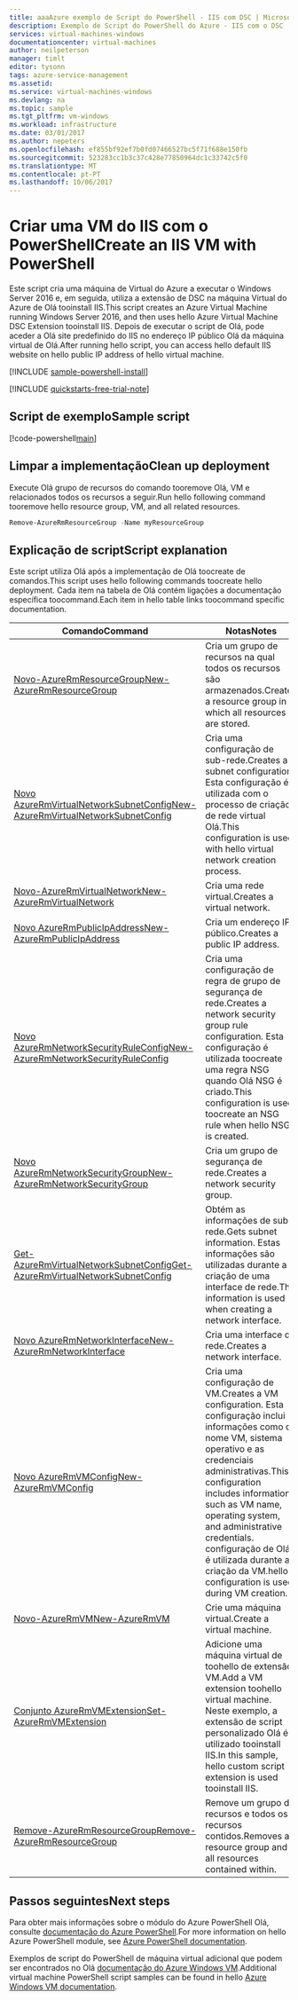 ```yaml
---
title: aaaAzure exemplo de Script do PowerShell - IIS com DSC | Microsoft Docs
description: Exemplo de Script do PowerShell do Azure - IIS com o DSC
services: virtual-machines-windows
documentationcenter: virtual-machines
author: neilpeterson
manager: timlt
editor: tysonn
tags: azure-service-management
ms.assetid: 
ms.service: virtual-machines-windows
ms.devlang: na
ms.topic: sample
ms.tgt_pltfrm: vm-windows
ms.workload: infrastructure
ms.date: 03/01/2017
ms.author: nepeters
ms.openlocfilehash: ef855bf92ef7b0fd07466527bc5f71f688e150fb
ms.sourcegitcommit: 523283cc1b3c37c428e77850964dc1c33742c5f0
ms.translationtype: MT
ms.contentlocale: pt-PT
ms.lasthandoff: 10/06/2017
---
```

# <a name="create-an-iis-vm-with-powershell"></a><span data-ttu-id="96ee9-103">Criar uma VM do IIS com o PowerShell</span><span class="sxs-lookup"><span data-stu-id="96ee9-103">Create an IIS VM with PowerShell</span></span>

<span data-ttu-id="96ee9-104">Este script cria uma máquina de Virtual do Azure a executar o Windows Server 2016 e, em seguida, utiliza a extensão de DSC na máquina Virtual do Azure de Olá tooinstall IIS.</span><span class="sxs-lookup"><span data-stu-id="96ee9-104">This script creates an Azure Virtual Machine running Windows Server 2016, and then uses hello Azure Virtual Machine DSC Extension tooinstall IIS.</span></span> <span data-ttu-id="96ee9-105">Depois de executar o script de Olá, pode aceder a Olá site predefinido do IIS no endereço IP público Olá da máquina virtual de Olá.</span><span class="sxs-lookup"><span data-stu-id="96ee9-105">After running hello script, you can access hello default IIS website on hello public IP address of hello virtual machine.</span></span>

[!INCLUDE [sample-powershell-install](../../../includes/sample-powershell-install-no-ssh.md)]

[!INCLUDE [quickstarts-free-trial-note](../../../includes/quickstarts-free-trial-note.md)]

## <a name="sample-script"></a><span data-ttu-id="96ee9-106">Script de exemplo</span><span class="sxs-lookup"><span data-stu-id="96ee9-106">Sample script</span></span>

[!code-powershell[main](../../../powershell_scripts/virtual-machine/create-vm-dsc/create-windows-vm-iis-dsc.ps1 "Create VM IIS DSC")]

## <a name="clean-up-deployment"></a><span data-ttu-id="96ee9-107">Limpar a implementação</span><span class="sxs-lookup"><span data-stu-id="96ee9-107">Clean up deployment</span></span> 

<span data-ttu-id="96ee9-108">Execute Olá grupo de recursos do comando tooremove Olá, VM e relacionados todos os recursos a seguir.</span><span class="sxs-lookup"><span data-stu-id="96ee9-108">Run hello following command tooremove hello resource group, VM, and all related resources.</span></span>

```powershell
Remove-AzureRmResourceGroup -Name myResourceGroup
```

## <a name="script-explanation"></a><span data-ttu-id="96ee9-109">Explicação de script</span><span class="sxs-lookup"><span data-stu-id="96ee9-109">Script explanation</span></span>

<span data-ttu-id="96ee9-110">Este script utiliza Olá após a implementação de Olá toocreate de comandos.</span><span class="sxs-lookup"><span data-stu-id="96ee9-110">This script uses hello following commands toocreate hello deployment.</span></span> <span data-ttu-id="96ee9-111">Cada item na tabela de Olá contém ligações a documentação específica toocommand.</span><span class="sxs-lookup"><span data-stu-id="96ee9-111">Each item in hello table links toocommand specific documentation.</span></span>

| <span data-ttu-id="96ee9-112">Comando</span><span class="sxs-lookup"><span data-stu-id="96ee9-112">Command</span></span> | <span data-ttu-id="96ee9-113">Notas</span><span class="sxs-lookup"><span data-stu-id="96ee9-113">Notes</span></span> |
|---|---|
| [<span data-ttu-id="96ee9-114">Novo-AzureRmResourceGroup</span><span class="sxs-lookup"><span data-stu-id="96ee9-114">New-AzureRmResourceGroup</span></span>](/powershell/module/azurerm.resources/new-azurermresourcegroup) | <span data-ttu-id="96ee9-115">Cria um grupo de recursos na qual todos os recursos são armazenados.</span><span class="sxs-lookup"><span data-stu-id="96ee9-115">Creates a resource group in which all resources are stored.</span></span> |
| [<span data-ttu-id="96ee9-116">Novo AzureRmVirtualNetworkSubnetConfig</span><span class="sxs-lookup"><span data-stu-id="96ee9-116">New-AzureRmVirtualNetworkSubnetConfig</span></span>](/powershell/module/azurerm.network/new-azurermvirtualnetworksubnetconfig) | <span data-ttu-id="96ee9-117">Cria uma configuração de sub-rede.</span><span class="sxs-lookup"><span data-stu-id="96ee9-117">Creates a subnet configuration.</span></span> <span data-ttu-id="96ee9-118">Esta configuração é utilizada com o processo de criação de rede virtual Olá.</span><span class="sxs-lookup"><span data-stu-id="96ee9-118">This configuration is used with hello virtual network creation process.</span></span> |
| [<span data-ttu-id="96ee9-119">Novo-AzureRmVirtualNetwork</span><span class="sxs-lookup"><span data-stu-id="96ee9-119">New-AzureRmVirtualNetwork</span></span>](/powershell/module/azurerm.network/new-azurermvirtualnetwork) | <span data-ttu-id="96ee9-120">Cria uma rede virtual.</span><span class="sxs-lookup"><span data-stu-id="96ee9-120">Creates a virtual network.</span></span> |
| [<span data-ttu-id="96ee9-121">Novo AzureRmPublicIpAddress</span><span class="sxs-lookup"><span data-stu-id="96ee9-121">New-AzureRmPublicIpAddress</span></span>](/powershell/module/azurerm.network/new-azurermpublicipaddress) | <span data-ttu-id="96ee9-122">Cria um endereço IP público.</span><span class="sxs-lookup"><span data-stu-id="96ee9-122">Creates a public IP address.</span></span> |
| [<span data-ttu-id="96ee9-123">Novo AzureRmNetworkSecurityRuleConfig</span><span class="sxs-lookup"><span data-stu-id="96ee9-123">New-AzureRmNetworkSecurityRuleConfig</span></span>](/powershell/module/azurerm.network/new-azurermnetworksecurityruleconfig) | <span data-ttu-id="96ee9-124">Cria uma configuração de regra de grupo de segurança de rede.</span><span class="sxs-lookup"><span data-stu-id="96ee9-124">Creates a network security group rule configuration.</span></span> <span data-ttu-id="96ee9-125">Esta configuração é utilizada toocreate uma regra NSG quando Olá NSG é criado.</span><span class="sxs-lookup"><span data-stu-id="96ee9-125">This configuration is used toocreate an NSG rule when hello NSG is created.</span></span> |
| [<span data-ttu-id="96ee9-126">Novo AzureRmNetworkSecurityGroup</span><span class="sxs-lookup"><span data-stu-id="96ee9-126">New-AzureRmNetworkSecurityGroup</span></span>](/powershell/module/azurerm.network/new-azurermnetworksecuritygroup) | <span data-ttu-id="96ee9-127">Cria um grupo de segurança de rede.</span><span class="sxs-lookup"><span data-stu-id="96ee9-127">Creates a network security group.</span></span> |
| [<span data-ttu-id="96ee9-128">Get-AzureRmVirtualNetworkSubnetConfig</span><span class="sxs-lookup"><span data-stu-id="96ee9-128">Get-AzureRmVirtualNetworkSubnetConfig</span></span>](/powershell/module/azurerm.network/get-azurermvirtualnetworksubnetconfig) | <span data-ttu-id="96ee9-129">Obtém as informações de sub-rede.</span><span class="sxs-lookup"><span data-stu-id="96ee9-129">Gets subnet information.</span></span> <span data-ttu-id="96ee9-130">Estas informações são utilizadas durante a criação de uma interface de rede.</span><span class="sxs-lookup"><span data-stu-id="96ee9-130">This information is used when creating a network interface.</span></span> |
| [<span data-ttu-id="96ee9-131">Novo AzureRmNetworkInterface</span><span class="sxs-lookup"><span data-stu-id="96ee9-131">New-AzureRmNetworkInterface</span></span>](/powershell/module/azurerm.network/new-azurermnetworkinterface) | <span data-ttu-id="96ee9-132">Cria uma interface de rede.</span><span class="sxs-lookup"><span data-stu-id="96ee9-132">Creates a network interface.</span></span> |
| [<span data-ttu-id="96ee9-133">Novo AzureRmVMConfig</span><span class="sxs-lookup"><span data-stu-id="96ee9-133">New-AzureRmVMConfig</span></span>](/powershell/module/azurerm.compute/new-azurermvmconfig) | <span data-ttu-id="96ee9-134">Cria uma configuração de VM.</span><span class="sxs-lookup"><span data-stu-id="96ee9-134">Creates a VM configuration.</span></span> <span data-ttu-id="96ee9-135">Esta configuração inclui informações como o nome VM, sistema operativo e as credenciais administrativas.</span><span class="sxs-lookup"><span data-stu-id="96ee9-135">This configuration includes information such as VM name, operating system, and administrative credentials.</span></span> <span data-ttu-id="96ee9-136">configuração de Olá é utilizada durante a criação da VM.</span><span class="sxs-lookup"><span data-stu-id="96ee9-136">hello configuration is used during VM creation.</span></span> |
| [<span data-ttu-id="96ee9-137">Novo-AzureRmVM</span><span class="sxs-lookup"><span data-stu-id="96ee9-137">New-AzureRmVM</span></span>](/powershell/module/azurerm.compute/new-azurermvm) | <span data-ttu-id="96ee9-138">Crie uma máquina virtual.</span><span class="sxs-lookup"><span data-stu-id="96ee9-138">Create a virtual machine.</span></span> |
| [<span data-ttu-id="96ee9-139">Conjunto AzureRmVMExtension</span><span class="sxs-lookup"><span data-stu-id="96ee9-139">Set-AzureRmVMExtension</span></span>](/powershell/module/azurerm.compute/set-azurermvmextension) | <span data-ttu-id="96ee9-140">Adicione uma máquina virtual de toohello de extensão VM.</span><span class="sxs-lookup"><span data-stu-id="96ee9-140">Add a VM extension toohello virtual machine.</span></span> <span data-ttu-id="96ee9-141">Neste exemplo, a extensão de script personalizado Olá é utilizado tooinstall IIS.</span><span class="sxs-lookup"><span data-stu-id="96ee9-141">In this sample, hello custom script extension is used tooinstall IIS.</span></span> |
|[<span data-ttu-id="96ee9-142">Remove-AzureRmResourceGroup</span><span class="sxs-lookup"><span data-stu-id="96ee9-142">Remove-AzureRmResourceGroup</span></span>](/powershell/module/azurerm.resources/remove-azurermresourcegroup) | <span data-ttu-id="96ee9-143">Remove um grupo de recursos e todos os recursos contidos.</span><span class="sxs-lookup"><span data-stu-id="96ee9-143">Removes a resource group and all resources contained within.</span></span> |

## <a name="next-steps"></a><span data-ttu-id="96ee9-144">Passos seguintes</span><span class="sxs-lookup"><span data-stu-id="96ee9-144">Next steps</span></span>

<span data-ttu-id="96ee9-145">Para obter mais informações sobre o módulo do Azure PowerShell Olá, consulte [documentação do Azure PowerShell](/powershell/azure/overview).</span><span class="sxs-lookup"><span data-stu-id="96ee9-145">For more information on hello Azure PowerShell module, see [Azure PowerShell documentation](/powershell/azure/overview).</span></span>

<span data-ttu-id="96ee9-146">Exemplos de script do PowerShell de máquina virtual adicional que podem ser encontrados no Olá [documentação do Azure Windows VM](../windows/powershell-samples.md?toc=%2fazure%2fvirtual-machines%2fwindows%2ftoc.json).</span><span class="sxs-lookup"><span data-stu-id="96ee9-146">Additional virtual machine PowerShell script samples can be found in hello [Azure Windows VM documentation](../windows/powershell-samples.md?toc=%2fazure%2fvirtual-machines%2fwindows%2ftoc.json).</span></span>
